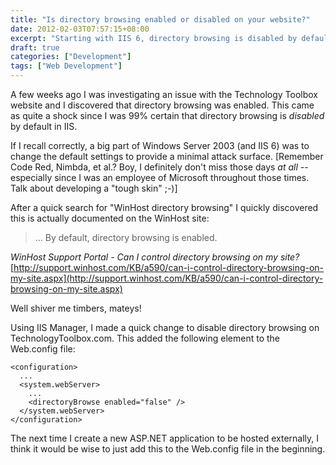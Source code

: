 ```yaml
---
title: "Is directory browsing enabled or disabled on your website?"
date: 2012-02-03T07:57:15+08:00
excerpt: "Starting with IIS 6, directory browsing is disabled by default -- but are you really sure this is the way your website is configured?"
draft: true
categories: ["Development"]
tags: ["Web Development"]
---
```


A few weeks ago I was investigating an issue with the Technology Toolbox website and I discovered that directory browsing was enabled. This came as quite a shock since I was 99% certain that directory browsing is *disabled* by default in IIS.

If I recall correctly, a big part of Windows Server 2003 (and IIS 6) was to change the default settings to provide a minimal attack surface. [Remember Code Red, Nimbda, et al.? Boy, I definitely don't miss those days *at all* -- especially since I was an employee of Microsoft throughout those times. Talk about developing a "tough skin" ;-)]

After a quick search for "WinHost directory browsing" I quickly discovered this is actually documented on the WinHost site:


> ... By default, directory browsing is enabled.


<cite>WinHost Support Portal - Can I control directory browsing on my site?</cite>
[http://support.winhost.com/KB/a590/can-i-control-directory-browsing-on-my-site.aspx](http://support.winhost.com/KB/a590/can-i-control-directory-browsing-on-my-site.aspx)


Well shiver me timbers, mateys!

Using IIS Manager, I made a quick change to disable directory browsing on TechnologyToolbox.com. This added the following element to the Web.config file:



```
<configuration>
  ...
  <system.webServer>
    ...
    <directoryBrowse enabled="false" />
  </system.webServer>
</configuration>
```



The next time I create a new ASP.NET application to be hosted externally, I think it would be wise to just add this to the Web.config file in the beginning.

